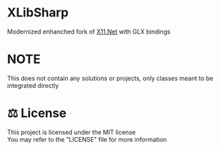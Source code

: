 # XLibSharp
Modernized enhanched fork of [X11.Net](https://github.com/ajnewlands/X11.Net) with GLX bindings

# NOTE
This does not contain any solutions or projects, only classes meant to be integrated directly

# ⚖ License
This project is licensed under the MIT license
<br>
You may refer to the "LICENSE" file for more information
